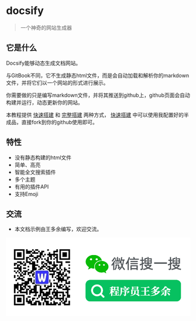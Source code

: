 # docsify

> 一个神奇的网站生成器

## 它是什么

Docsify能够动态生成文档网站。

与GitBook不同，它不生成静态html文件，而是会自动加载和解析你的markdown文件，并将它们以一个网站的形式进行展示。

你需要做的只是编写markdown文件，并将其推送到github上，github页面会自动构建并运行，动态更新你的网站。

本教程提供 [快速搭建](quickstart.md) 和 [完整搭建](quickstart.md) 两种方式， [快速搭建](quickstart.md) 中可以使用我配置好的半成品，直接fork到你的github使用即可。

## 特性

- 没有静态构建的html文件
- 简单、高亮
- 智能全文搜索插件
- 多个主题
- 有用的插件API
- 支持Emoji

## 交流

- 本文档示例由王多余编写，欢迎交流。

![公众号](_media/img.png)

